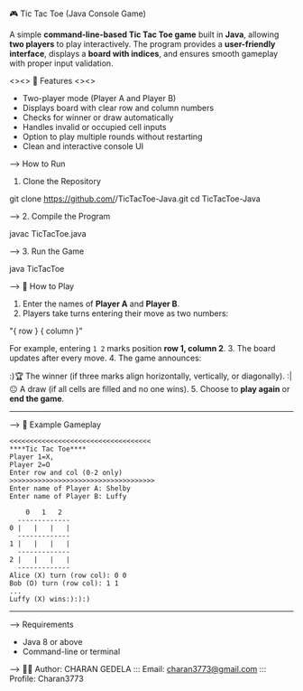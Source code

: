 
🎮 Tic Tac Toe (Java Console Game)

A simple **command-line-based Tic Tac Toe game** built in **Java**, allowing **two players** to play interactively. The program provides a **user-friendly interface**, displays a **board with indices**, and ensures smooth gameplay with proper input validation.

<><> 🧠 Features <><>

* Two-player mode (Player A and Player B)
* Displays board with clear row and column numbers
* Checks for winner or draw automatically
* Handles invalid or occupied cell inputs
* Option to play multiple rounds without restarting
* Clean and interactive console UI

--> How to Run

1. Clone the Repository

git clone https://github.com/<your-username>/TicTacToe-Java.git
cd TicTacToe-Java

--> 2. Compile the Program

javac TicTacToe.java

--> 3. Run the Game

java TicTacToe

--> 🎯 How to Play

1. Enter the names of **Player A** and **Player B**.
2. Players take turns entering their move as two numbers:

  "{ row }  { column }"
  
   For example, entering `1 2` marks position **row 1, column 2**.
3. The board updates after every move.
4. The game announces:

  :)🏆 The winner (if three marks align horizontally, vertically, or diagonally).
  :|😐 A draw (if all cells are filled and no one wins).
5. Choose to **play again** or **end the game**.

---

--> 🧩 Example Gameplay

```
<<<<<<<<<<<<<<<<<<<<<<<<<<<<<<<<<<<
****Tic Tac Toe****
Player 1=X,
Player 2=O
Enter row and col (0-2 only)
>>>>>>>>>>>>>>>>>>>>>>>>>>>>>>>>>>>>
Enter name of Player A: Shelby
Enter name of Player B: Luffy

    0   1   2
  -------------
0 |   |   |   |
  -------------
1 |   |   |   |
  -------------
2 |   |   |   |
  -------------
Alice (X) turn (row col): 0 0
Bob (O) turn (row col): 1 1
...
Luffy (X) wins:):):)
```

---

--> Requirements

* Java 8 or above
* Command-line or terminal

--> 👨‍💻 Author:
CHARAN GEDELA
::: Email: charan3773@gmail.com
::: Profile: Charan3773
